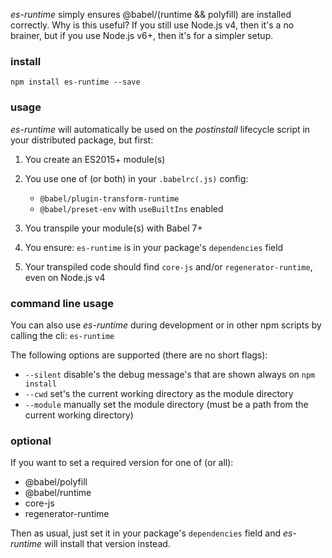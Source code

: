 _es-runtime_ simply ensures @babel/(runtime && polyfill) are installed correctly. Why is this useful?
If you still use Node.js v4, then it's a no brainer, but if you use Node.js v6+, then it's for a simpler setup.

### install

```
npm install es-runtime --save
```

### usage

_es-runtime_ will automatically be used on the _postinstall_ lifecycle script in your distributed package, but first:

1. You create an ES2015+ module(s)

2. You use one of (or both) in your `.babelrc(.js)` config:

    - `@babel/plugin-transform-runtime`
    - `@babel/preset-env` with `useBuiltIns` enabled

3. You transpile your module(s) with Babel 7+

4. You ensure: `es-runtime` is in your package's `dependencies` field

5. Your transpiled code should find `core-js` and/or `regenerator-runtime`, even on Node.js v4

### command line usage

You can also use _es-runtime_ during development or in other npm scripts by calling the cli: `es-runtime`

The following options are supported (there are no short flags):

- `--silent` disable's the debug message's that are shown always on `npm install`
- `--cwd` set's the current working directory as the module directory
- `--module` manually set the module directory (must be a path from the current working directory)

### optional

If you want to set a required version for one of (or all):

- @babel/polyfill
- @babel/runtime
- core-js
- regenerator-runtime

Then as usual, just set it in your package's `dependencies` field and _es-runtime_ will install that version instead.
